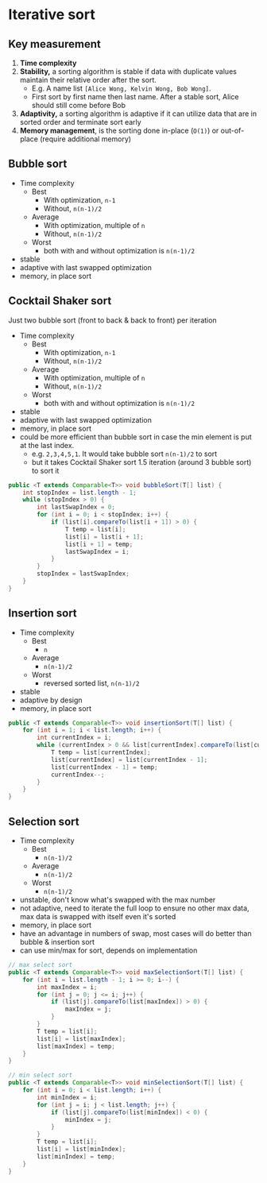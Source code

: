 # Iterative sort

## Key measurement

1. **Time complexity**
2. **Stability,** a sorting algorithm is stable if data with duplicate values maintain their relative order after the
   sort.
    - E.g. A name list `[Alice Wong, Kelvin Wong, Bob Wong]`.
    - First sort by first name then last name. After a stable sort, Alice should still come before Bob
3. **Adaptivity,** a sorting algorithm is adaptive if it can utilize data that are in sorted order and terminate sort
   early
4. **Memory management**, is the sorting done in-place (`O(1)`) or out-of-place (require additional memory)

## Bubble sort

- Time complexity
    - Best
        - With optimization, `n-1`
        - Without, `n(n-1)/2`
    - Average
        - With optimization, multiple of `n`
        - Without, `n(n-1)/2`
    - Worst
        - both with and without optimization is `n(n-1)/2`
- stable
- adaptive with last swapped optimization
- memory, in place sort

## Cocktail Shaker sort

Just two bubble sort (front to back & back to front) per iteration

- Time complexity
    - Best
        - With optimization, `n-1`
        - Without, `n(n-1)/2`
    - Average
        - With optimization, multiple of `n`
        - Without, `n(n-1)/2`
    - Worst
        - both with and without optimization is `n(n-1)/2`
- stable
- adaptive with last swapped optimization
- memory, in place sort
- could be more efficient than bubble sort in case the min element is put at the last index.
    - e.g. `2,3,4,5,1`. It would take bubble sort `n(n-1)/2` to sort
    - but it takes Cocktail Shaker sort 1.5 iteration (around 3 bubble sort) to sort it

```java
public <T extends Comparable<T>> void bubbleSort(T[] list) {
    int stopIndex = list.length - 1;
    while (stopIndex > 0) {
        int lastSwapIndex = 0;
        for (int i = 0; i < stopIndex; i++) {
            if (list[i].compareTo(list[i + 1]) > 0) {
                T temp = list[i];
                list[i] = list[i + 1];
                list[i + 1] = temp;
                lastSwapIndex = i;
            }
        }
        stopIndex = lastSwapIndex;
    }
}
```

## Insertion sort

- Time complexity
    - Best
        - `n`
    - Average
        - `n(n-1)/2`
    - Worst
        - reversed sorted list, `n(n-1)/2`
- stable
- adaptive by design
- memory, in place sort

```java
public <T extends Comparable<T>> void insertionSort(T[] list) {
    for (int i = 1; i < list.length; i++) {
        int currentIndex = i;
        while (currentIndex > 0 && list[currentIndex].compareTo(list[currentIndex - 1]) < 0) {
            T temp = list[currentIndex];
            list[currentIndex] = list[currentIndex - 1];
            list[currentIndex - 1] = temp;
            currentIndex--;
        }
    }
}
```

## Selection sort

- Time complexity
    - Best
        - `n(n-1)/2`
    - Average
        - `n(n-1)/2`
    - Worst
        - `n(n-1)/2`
- unstable, don't know what's swapped with the max number
- not adaptive, need to iterate the full loop to ensure no other max data, max data is swapped with itself even it's
  sorted
- memory, in place sort
- have an advantage in numbers of swap, most cases will do better than bubble & insertion sort
- can use min/max for sort, depends on implementation

```java
// max select sort
public <T extends Comparable<T>> void maxSelectionSort(T[] list) {
    for (int i = list.length - 1; i >= 0; i--) {
        int maxIndex = i;
        for (int j = 0; j <= i; j++) {
            if (list[j].compareTo(list[maxIndex]) > 0) {
                maxIndex = j;
            }
        }
        T temp = list[i];
        list[i] = list[maxIndex];
        list[maxIndex] = temp;
    }
}

// min select sort
public <T extends Comparable<T>> void minSelectionSort(T[] list) {
    for (int i = 0; i < list.length; i++) {
        int minIndex = i;
        for (int j = i; j < list.length; j++) {
            if (list[j].compareTo(list[minIndex]) < 0) {
                minIndex = j;
            }
        }
        T temp = list[i];
        list[i] = list[minIndex];
        list[minIndex] = temp;
    }
}
```
